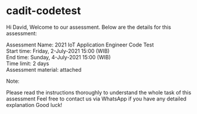 # cadit-codetest

Hi David,
Welcome to our assessment.
Below are the details for this assessment:

Assessment Name: 2021 IoT Application Engineer Code Test
<br>Start time: Friday, 2-July-2021 15:00 (WIB)
<br>End time: Sunday, 4-July-2021 15:00 (WIB)
<br>Time limit: 2 days 
<br>Assessment material: attached

Note:

Please read the instructions thoroughly to understand the whole task of this assessment
Feel free to contact us via WhatsApp if you have any detailed explanation
Good luck!
